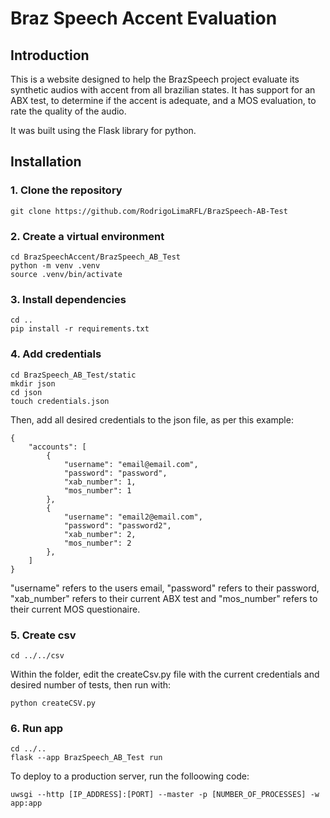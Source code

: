 <h1> Braz Speech Accent Evaluation </h1>
<h2> Introduction </h2>
<p> This is a website designed to help the BrazSpeech project evaluate its synthetic audios with accent from all brazilian states. It has support for an ABX test, to determine if the accent is adequate, and a MOS evaluation, to rate the quality of the audio. </p>
<p> It was built using the Flask library for python. </p>
<h2> Installation </h2>
<h3> 1. Clone the repository </h3>

```
git clone https://github.com/RodrigoLimaRFL/BrazSpeech-AB-Test
```

<h3> 2. Create a virtual environment </h3>

```
cd BrazSpeechAccent/BrazSpeech_AB_Test
python -m venv .venv
source .venv/bin/activate
```

<h3> 3. Install dependencies </h3>

```
cd ..
pip install -r requirements.txt
```

<h3> 4. Add credentials </h3>

```
cd BrazSpeech_AB_Test/static
mkdir json
cd json
touch credentials.json
```
<p> Then, add all desired credentials to the json file, as per this example: </p>

```
{
    "accounts": [
        {
            "username": "email@email.com",
            "password": "password",
            "xab_number": 1,
            "mos_number": 1
        },
        {
            "username": "email2@email.com",
            "password": "password2",
            "xab_number": 2,
            "mos_number": 2
        },
    ]
}
```

<p> "username" refers to the users email, "password" refers to their password, "xab_number" refers to their current ABX test and "mos_number" refers to their current MOS questionaire. </p>

<h3> 5. Create csv </h3>

```
cd ../../csv
```

Within the folder, edit the createCsv.py file with the current credentials and desired number of tests, then run with:

```
python createCSV.py
```

<h3> 6. Run app </h4>

```
cd ../..
flask --app BrazSpeech_AB_Test run
```

<p> To deploy to a production server, run the folloowing code: </p>

```
uwsgi --http [IP_ADDRESS]:[PORT] --master -p [NUMBER_OF_PROCESSES] -w app:app
```
